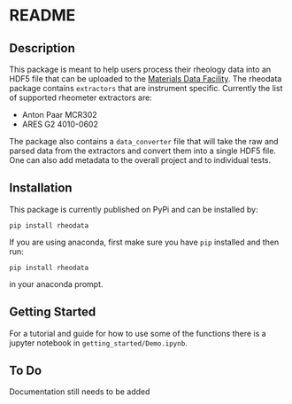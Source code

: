 # README

## Description
This package is meant to help users process their rheology data into an HDF5 file that can be
uploaded to the [Materials Data Facility](https://materialsdatafacility.org/).  The rheodata package
contains `extractors` that are instrument specific.  Currently the list of supported rheometer extractors are:

* Anton Paar MCR302
* ARES G2 4010-0602

The package also contains a `data_converter` file that will take the raw and parsed data from the extractors
and convert them into a single HDF5 file.  One can also add metadata to the overall project and to individual
tests.

## Installation 
This package is currently published on PyPi and can be installed by:

`pip install rheodata`

If you are using anaconda, first make sure you have `pip` installed and then run:

`pip install rheodata`


in your anaconda prompt.


## Getting Started

For a tutorial and guide for how to use some of the functions there is a jupyter notebook in 
`getting_started/Demo.ipynb`.

## To Do 
Documentation still needs to be added






    